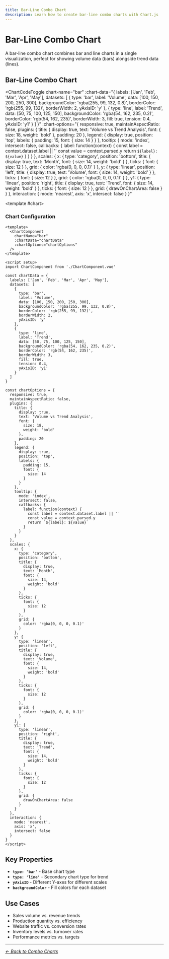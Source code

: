 ```yaml
---
title: Bar-Line Combo Chart
description: Learn how to create bar-line combo charts with Chart.js
---
```


# Bar-Line Combo Chart

A bar-line combo chart combines bar and line charts in a single visualization, perfect for showing volume data (bars) alongside trend data (lines).

<script setup>
import ChartCodeToggle from '../components/ChartCodeToggle.vue'
import BarLineComboChartExample from '../components/BarLineComboChartExample.vue'
</script>

## Bar-Line Combo Chart

<ChartCodeToggle 
  chart-name="bar"
  :chart-data="{
    labels: ['Jan', 'Feb', 'Mar', 'Apr', 'May'],
    datasets: [
      {
        type: 'bar',
        label: 'Volume',
        data: [100, 150, 200, 250, 300],
        backgroundColor: 'rgba(255, 99, 132, 0.8)',
        borderColor: 'rgb(255, 99, 132)',
        borderWidth: 2,
        yAxisID: 'y'
      },
      {
        type: 'line',
        label: 'Trend',
        data: [50, 75, 100, 125, 150],
        backgroundColor: 'rgba(54, 162, 235, 0.2)',
        borderColor: 'rgb(54, 162, 235)',
        borderWidth: 3,
        fill: true,
        tension: 0.4,
        yAxisID: 'y1'
      }
    ]
  }"
  :chart-options="{
    responsive: true,
    maintainAspectRatio: false,
    plugins: {
      title: {
        display: true,
        text: 'Volume vs Trend Analysis',
        font: {
          size: 18,
          weight: 'bold'
        },
        padding: 20
      },
      legend: {
        display: true,
        position: 'top',
        labels: {
          padding: 15,
          font: {
            size: 14
          }
        }
      },
      tooltip: {
        mode: 'index',
        intersect: false,
        callbacks: {
          label: function(context) {
            const label = context.dataset.label || ''
            const value = context.parsed.y
            return `${label}: ${value}`
          }
        }
      }
    },
    scales: {
      x: {
        type: 'category',
        position: 'bottom',
        title: {
          display: true,
          text: 'Month',
          font: {
            size: 14,
            weight: 'bold'
          }
        },
        ticks: {
          font: {
            size: 12
          }
        },
        grid: {
          color: 'rgba(0, 0, 0, 0.1)'
        }
      },
      y: {
        type: 'linear',
        position: 'left',
        title: {
          display: true,
          text: 'Volume',
          font: {
            size: 14,
            weight: 'bold'
          }
        },
        ticks: {
          font: {
            size: 12
          }
        },
        grid: {
          color: 'rgba(0, 0, 0, 0.1)'
        }
      },
      y1: {
        type: 'linear',
        position: 'right',
        title: {
          display: true,
          text: 'Trend',
          font: {
            size: 14,
            weight: 'bold'
          }
        },
        ticks: {
          font: {
            size: 12
          }
        },
        grid: {
          drawOnChartArea: false
        }
      }
    },
    interaction: {
      mode: 'nearest',
      axis: 'x',
      intersect: false
    }
  }"
>
  <template #chart>
    <BarLineComboChartExample />
  </template>
</ChartCodeToggle>

### Chart Configuration

```vue
<template>
  <ChartComponent 
    chartName="bar"
    :chartData="chartData"
    :chartOptions="chartOptions"
  />
</template>

<script setup>
import ChartComponent from './ChartComponent.vue'

const chartData = {
  labels: ['Jan', 'Feb', 'Mar', 'Apr', 'May'],
  datasets: [
    {
      type: 'bar',
      label: 'Volume',
      data: [100, 150, 200, 250, 300],
      backgroundColor: 'rgba(255, 99, 132, 0.8)',
      borderColor: 'rgb(255, 99, 132)',
      borderWidth: 2,
      yAxisID: 'y'
    },
    {
      type: 'line',
      label: 'Trend',
      data: [50, 75, 100, 125, 150],
      backgroundColor: 'rgba(54, 162, 235, 0.2)',
      borderColor: 'rgb(54, 162, 235)',
      borderWidth: 3,
      fill: true,
      tension: 0.4,
      yAxisID: 'y1'
    }
  ]
}

const chartOptions = {
  responsive: true,
  maintainAspectRatio: false,
  plugins: {
    title: {
      display: true,
      text: 'Volume vs Trend Analysis',
      font: {
        size: 18,
        weight: 'bold'
      },
      padding: 20
    },
    legend: {
      display: true,
      position: 'top',
      labels: {
        padding: 15,
        font: {
          size: 14
        }
      }
    },
    tooltip: {
      mode: 'index',
      intersect: false,
      callbacks: {
        label: function(context) {
          const label = context.dataset.label || ''
          const value = context.parsed.y
          return `${label}: ${value}`
        }
      }
    }
  },
  scales: {
    x: {
      type: 'category',
      position: 'bottom',
      title: {
        display: true,
        text: 'Month',
        font: {
          size: 14,
          weight: 'bold'
        }
      },
      ticks: {
        font: {
          size: 12
        }
      },
      grid: {
        color: 'rgba(0, 0, 0, 0.1)'
      }
    },
    y: {
      type: 'linear',
      position: 'left',
      title: {
        display: true,
        text: 'Volume',
        font: {
          size: 14,
          weight: 'bold'
        }
      },
      ticks: {
        font: {
          size: 12
        }
      },
      grid: {
        color: 'rgba(0, 0, 0, 0.1)'
      }
    },
    y1: {
      type: 'linear',
      position: 'right',
      title: {
        display: true,
        text: 'Trend',
        font: {
          size: 14,
          weight: 'bold'
        }
      },
      ticks: {
        font: {
          size: 12
        }
      },
      grid: {
        drawOnChartArea: false
      }
    }
  },
  interaction: {
    mode: 'nearest',
    axis: 'x',
    intersect: false
  }
}
</script>
```

## Key Properties

- **`type: 'bar'`** - Base chart type
- **`type: 'line'`** - Secondary chart type for trend
- **`yAxisID`** - Different Y-axes for different scales
- **`backgroundColor`** - Fill colors for each dataset

## Use Cases

- Sales volume vs. revenue trends
- Production quantity vs. efficiency
- Website traffic vs. conversion rates
- Inventory levels vs. turnover rates
- Performance metrics vs. targets

---

*[← Back to Combo Charts](/chartjs/combo-charts)*
